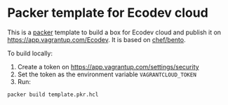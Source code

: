 # Packer template for Ecodev cloud

This is a [packer](https://www.packer.io/) template to build a box for Ecodev cloud and publish it on
https://app.vagrantup.com/Ecodev. It is based on [chef/bento](https://github.com/chef/bento).

To build locally:

1. Create a token on https://app.vagrantup.com/settings/security
2. Set the token as the environment variable `VAGRANTCLOUD_TOKEN`
3. Run:
```sh
packer build template.pkr.hcl
```
